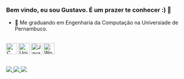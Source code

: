 ### Bem vindo, eu sou Gustavo. É um prazer te conhecer :) 👋

- 🔭 Me graduando em Engenharia da Computação na Universiade de Pernambuco.




<div style="display: inline_block"> <br>
  <img alling="center" height="30" widht="40" alt= "C" src="https://cdn.jsdelivr.net/gh/devicons/devicon/icons/c/c-original.svg"/>
  <img alling="center" height="30" widht="40" alt= "Unity" src="https://cdn.jsdelivr.net/gh/devicons/devicon/icons/unity/unity-original.svg" />
  <img alling="center" height="30" widht="40" alt="Java" src="https://cdn.jsdelivr.net/gh/devicons/devicon/icons/java/java-original.svg" />
  <img  alling="center" height="30" widht="40" alt="Wordpress" src="https://cdn.jsdelivr.net/gh/devicons/devicon/icons/wordpress/wordpress-plain.svg" />
  </div>
  
  ##
  <div>
   <a href= "mailto:gustavoprto@gmail.com"> <img src= "https://img.shields.io/badge/Gmail-D14836?style=for-the-badge&logo=gmail&logoColor=white" target="_blank"> </a> 
   <a href= "https://www.instagram.com/gustavoprto/"> <img src= "https://img.shields.io/badge/Instagram-E4405F?style=for-the-badge&logo=instagram&logoColor=white" target= "_blank"> </a>
   <a href= "https://www.linkedin.com/in/gustavo-porto-953209221/"> <img src="https://img.shields.io/badge/LinkedIn-0077B5?style=for-the-badge&logo=linkedin&logoColor=white" target="_blank"> </a>
  </div>


